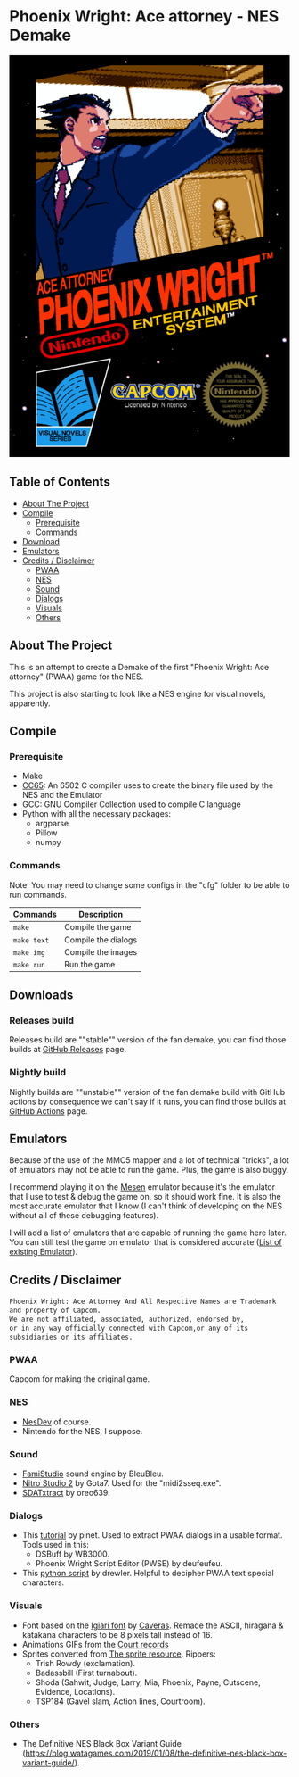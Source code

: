 # Phoenix Wright: Ace attorney - NES Demake

<div align="center">
  <img src="data/cartridge/cover_front.png" alt="Phoenix Wright: Ace attorney Demake cartridge">
</div>

## Table of Contents

+ [About The Project](#about-the-project)
+ [Compile](#compile)
  + [Prerequisite](#prerequisite)
  + [Commands](#commands)
+ [Download](#downloads)
+ [Emulators](#emulators)
+ [Credits / Disclaimer](#credits--disclaimer)
  + [PWAA](#pwaa)
  + [NES](#nes)
  + [Sound](#sound)
  + [Dialogs](#dialogs)
  + [Visuals](#visuals)
  + [Others](#others)

## About The Project

This is an attempt to create a Demake of the first "Phoenix Wright: Ace attorney" (PWAA) game for the NES.

This project is also starting to look like a NES engine for visual novels, apparently.

## Compile

### Prerequisite

- Make
- [CC65](https://github.com/cc65/cc65): An 6502 C compiler uses to create the binary file used by the NES and the Emulator
- GCC: GNU Compiler Collection used to compile C language
- Python with all the necessary packages:
  - argparse
  - Pillow
  - numpy

### Commands

Note: You may need to change some configs in the "cfg" folder to be able to run commands.

| Commands    | Description         |
|-------------|---------------------|
| `make`      | Compile the game    |
| `make text` | Compile the dialogs |
| `make img`  | Compile the images  |
| `make run`  | Run the game        |

## Downloads

### Releases build

Releases build are ""stable"" version of the fan demake,
you can find those builds at [GitHub Releases](https://github.com/Safyrus/NES_PWAA/releases) page.

### Nightly build

Nightly builds are ""unstable""
version of the fan demake build with GitHub actions by consequence we can't say if it runs,
you can find those builds at [GitHub Actions](https://github.com/Safyrus/NES_PWAA/actions/workflows/build-nes.yaml) page.


## Emulators

Because of the use of the MMC5 mapper and a lot of technical "tricks",
a lot of emulators may not be able to run the game.
Plus, the game is also buggy.

I recommend
playing it on the [Mesen](https://www.mesen.ca/) emulator
because it's the emulator that I use to test & debug the game on,
so it should work fine.
It is also the most accurate emulator that I know
(I can't think of developing on the NES without all of these debugging features).

I will add a list of emulators that are capable of running the game here later.
You can still test the game on emulator that is considered accurate
([List of existing Emulator](https://emulation.gametechwiki.com/index.php/Nintendo_Entertainment_System_emulators)). 

## Credits / Disclaimer

```
Phoenix Wright: Ace Attorney And All Respective Names are Trademark and property of Capcom.
We are not affiliated, associated, authorized, endorsed by,
or in any way officially connected with Capcom,or any of its subsidiaries or its affiliates.
```

### PWAA

Capcom for making the original game.

### NES

- [NesDev](https://www.nesdev.org/wiki/Nesdev_Wiki) of course.
- Nintendo for the NES, I suppose.

### Sound

- [FamiStudio](https://famistudio.org) sound engine by BleuBleu.
- [Nitro Studio 2](https://gota7.github.io/NitroStudio2/) by Gota7. Used for the "midi2sseq.exe".
- [SDATxtract](https://github.com/Oreo639/sdatxtract) by oreo639.

### Dialogs

- This [tutorial](https://gbatemp.net/threads/debuting-10-years-of-phoenix-wright-ace-attorney-script-editor-0-2-1.487226/) by pinet. Used to extract PWAA dialogs in a usable format. Tools used in this:
  - DSBuff by WB3000.
  - Phoenix Wright Script Editor (PWSE) by deufeufeu.
- This [python script](https://github.com/drewler/pwse/blob/master/scriptutils.py) by drewler. Helpful to decipher PWAA text special characters.

### Visuals

- Font based on the [Igiari font](https://caveras.net/#igiari) by [Caveras](https://caveras.net/). Remade the ASCII, hiragana & katakana characters to be 8 pixels tall instead of 16.
- Animations GIFs from the [Court records](court-records.net)
- Sprites converted from [The sprite resource](https://www.spriters-resource.com/ds_dsi/phoenixwrightaceattorney/). Rippers:
  - Trish Rowdy (exclamation).
  - Badassbill (First turnabout).
  - Shoda (Sahwit, Judge, Larry, Mia, Phoenix, Payne, Cutscene, Evidence, Locations).
  - TSP184 (Gavel slam, Action lines, Courtroom).

### Others

- The Definitive NES Black Box Variant Guide (https://blog.watagames.com/2019/01/08/the-definitive-nes-black-box-variant-guide/).
